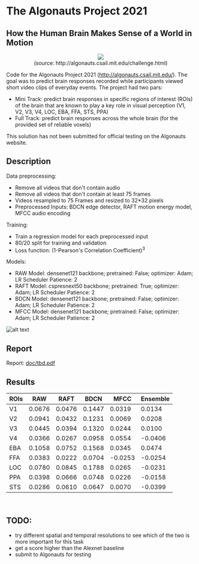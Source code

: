 # The Algonauts Project 2021
## How the Human Brain Makes Sense of a World in Motion

<p align="center">
  <img src="https://raw.githubusercontent.com/michal-nahlik/algonauts-vid2fmri-2021/master/doc/challenge_overview.png" />
  <br><span>(source: http://algonauts.csail.mit.edu/challenge.html)</span>
</p>

Code for the Algonauts Project 2021 (http://algonauts.csail.mit.edu/). The goal was to predict brain responses recorded while participants viewed short video clips of everyday events. The project had two pars:
- Mini Track: predict brain responses in specific regions of interest (ROIs) of the brain that are known to play a key role in visual perception (V1, V2, V3, V4, LOC, EBA, FFA, STS, PPA)
- Full Track: predict brain responses across the whole brain (for the provided set of reliable voxels)

This solution has not been submitted for official testing on the Algonauts website.

## Description
Data preprocessing: 
- Remove all videos that don't contain audio
- Remove all videos that don't contain at least 75 frames
- Videos resampled to 75 Frames and resized to 32*32 pixels
- Preprocessed Inputs: BDCN edge detector, RAFT motion energy model, MFCC audio encoding

Training:
- Train a regression model for each preprocessed input
- 80/20 split for training and validation
- Loss function: (1-Pearson's Correlation Coefficient)<sup>3</sup>

Models:
- RAW Model: densenet121 backbone; pretrained: False; optimizer: Adam; LR Scheduler Patience: 2
- RAFT Model: cspresnext50 backbone; pretrained: True; optimizer: Adam; LR Scheduler Patience: 2
- BDCN Model: densenet121 backbone; pretrained: False; optimizer: Adam; LR Scheduler Patience: 2
- MFCC Model: densenet121 backbone; pretrained: False; optimizer: Adam; LR Scheduler Patience: 2

![alt text](doc/model_overview.png)

## Report

Report: [doc/tbd.pdf](/doc/tbd.pdf)<br>

## Results
| ROIs 	| RAW 	| RAFT 	| BDCN 	| MFCC 	| Ensemble 	|
|---	|---	|---	|---	|---	|---	|
| V1 	| 0.0676 	| 0.0476 	| 0.1447 	| 0.0319 	| 0.0134 	|
| V2 	| 0.0941 	| 0.0432 	| 0.1231 	| 0.0069 	| 0.0208 	|
| V3 	| 0.0445 	| 0.0394 	| 0.1320	| 0.0244 	| 0.0100 	|
| V4 	| 0.0366 	| 0.0267 	| 0.0958	| 0.0554 	| -0.0406 	|
| EBA 	| 0.1058 	| 0.0752 	| 0.1568 	| 0.0345 	| 0.0474 	|
| FFA 	| 0.0383 	| 0.0222 	| 0.0704 	| -0.0253 	| -0.0254 	|
| LOC 	| 0.0780 	| 0.0845 	| 0.1788 	| 0.0265 	| -0.0231 	|
| PPA 	| 0.0398 	| 0.0666 	| 0.0748 	| 0.0226 	| -0.0158 	|
| STS 	| 0.0286 	| 0.0610 	| 0.0647 	| 0.0070 	| -0.0399 	|
</br>

## TODO:
- try different spatial and temporal resolutions to see which of the two is more important for this task
- get a score higher than the Alexnet baseline
- submit to Algonauts for testing
